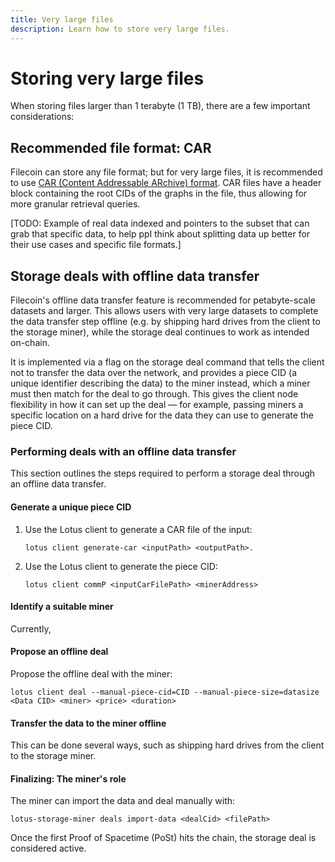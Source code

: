 ```yaml
---
title: Very large files
description: Learn how to store very large files.
---
```


# Storing very large files

When storing files larger than 1 terabyte (1 TB), there are a few important considerations:

## Recommended file format: CAR

Filecoin can store any file format; but for very large files, it is recommended to use [CAR (Content Addressable ARchive) format](https://github.com/ipld/specs/blob/master/block-layer/content-addressable-archives.md). CAR files have a header block containing the root CIDs of the graphs in the file, thus allowing for more granular retrieval queries.

[TODO: Example of real data indexed and pointers to the subset that can grab that specific data, to help ppl think about splitting data up better for their use cases and specific file formats.]

## Storage deals with offline data transfer

Filecoin's offline data transfer feature is recommended for petabyte-scale datasets and larger. This allows users with very large datasets to complete the data transfer step offline (e.g. by shipping hard drives from the client to the storage miner), while the storage deal continues to work as intended on-chain.

It is implemented via a flag on the storage deal command that tells the client not to transfer the data over the network, and provides a piece CID (a unique identifier describing the data) to the miner instead, which a miner must then match for the deal to go through. This gives the client node flexibility in how it can set up the deal — for example, passing miners a specific location on a hard drive for the data they can use to generate the piece CID.

### Performing deals with an offline data transfer

This section outlines the steps required to perform a storage deal through an offline data transfer.

#### Generate a unique piece CID

1. Use the Lotus client to generate a CAR file of the input:

   ```
   lotus client generate-car <inputPath> <outputPath>.
   ```

2. Use the Lotus client to generate the piece CID:
   ```
   lotus client commP <inputCarFilePath> <minerAddress>
   ```

#### Identify a suitable miner

Currently,

#### Propose an offline deal

Propose the offline deal with the miner:

```
lotus client deal --manual-piece-cid=CID --manual-piece-size=datasize <Data CID> <miner> <price> <duration>
```

#### Transfer the data to the miner offline

This can be done several ways, such as shipping hard drives from the client to the storage miner.

#### Finalizing: The miner's role

The miner can import the data and deal manually with:

```
lotus-storage-miner deals import-data <dealCid> <filePath>
```

Once the first Proof of Spacetime (PoSt) hits the chain, the storage deal is considered active.

